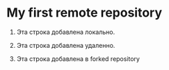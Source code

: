# My first remote repository

1. Эта строка добавлена локально.

2. Эта строка добавлена удаленно.

3. Эта строка добавлена в forked repository